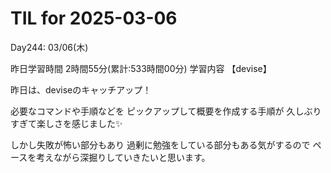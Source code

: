 # TIL for 2025-03-06
Day244: 03/06(木)

昨日学習時間 2時間55分(累計:533時間00分)
学習内容 【devise】

昨日は、deviseのキャッチアップ！

必要なコマンドや手順などを
ピックアップして概要を作成する手順が
久しぶりすぎて楽しさを感じました✨

しかし失敗が怖い部分もあり
過剰に勉強をしている部分もある気がするので
ペースを考えながら深掘りしていきたいと思います。